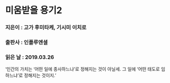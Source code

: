 # 미움받을 용기2
### 지은이 : 고가 후미타케, 기시미 이치로
### 출판사 : 인플루엔셜
### 읽은 날 : 2019.03.26

‘인간의 가치는 ‘어떤 일에 종사하느냐’로 정해지는 것이 아닐세. 그 일에 ‘어떤 태도로 임하느냐’로 정해지는 것이지.’